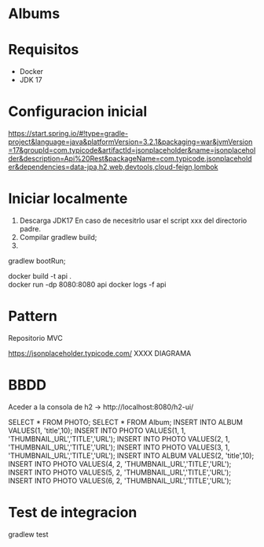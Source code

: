 # Albums

# Requisitos
- Docker
- JDK 17 



# Configuracion inicial
https://start.spring.io/#!type=gradle-project&language=java&platformVersion=3.2.1&packaging=war&jvmVersion=17&groupId=com.typicode&artifactId=jsonplaceholder&name=jsonplaceholder&description=Api%20Rest&packageName=com.typicode.jsonplaceholder&dependencies=data-jpa,h2,web,devtools,cloud-feign,lombok

# Iniciar localmente
1. Descarga JDK17
En caso de necesitrlo usar el script xxx del directorio padre.
2. Compilar
gradlew build;
3. 
gradlew bootRun;


docker build -t api .   
docker run -dp 8080:8080 api
docker logs -f api


# Pattern 
Repositorio 
MVC

https://jsonplaceholder.typicode.com/
XXXX DIAGRAMA

# BBDD
Aceder a la consola de h2 -> http://localhost:8080/h2-ui/

SELECT * FROM PHOTO;
SELECT * FROM Album;
INSERT INTO ALBUM VALUES(1, 'title',10);
INSERT INTO PHOTO VALUES(1, 1, 'THUMBNAIL_URL','TITLE','URL');
INSERT INTO PHOTO VALUES(2, 1, 'THUMBNAIL_URL','TITLE','URL');
INSERT INTO PHOTO VALUES(3, 1, 'THUMBNAIL_URL','TITLE','URL');
INSERT INTO ALBUM VALUES(2, 'title',10);
INSERT INTO PHOTO VALUES(4, 2, 'THUMBNAIL_URL','TITLE','URL');
INSERT INTO PHOTO VALUES(5, 2, 'THUMBNAIL_URL','TITLE','URL');
INSERT INTO PHOTO VALUES(6, 2, 'THUMBNAIL_URL','TITLE','URL');


# Test de integracion
gradlew test  


